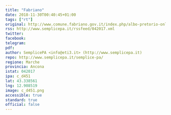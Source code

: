 ```yaml
---
title: "Fabriano"
date: 2018-11-30T00:40:45+01:00
tags: ["rt"]
original: http://www.comune.fabriano.gov.it/index.php/albo-pretorio-online
rss: http://www.semplicepa.it/rssfeed/042017.xml
twitter: 
facebook: 
telegram: 
pdf: 
author: SemplicePA <info@eti3.it> (http://www.semplicepa.it)
repo: http://www.semplicepa.it/semplice-pa/
regione: Marche
provincia: Ancona
istat: 042017
ipa: c_d451
lat: 43.338561
lng: 12.908519
image: c_d451.png
accessible: true
standard: true
official: false
---
```

